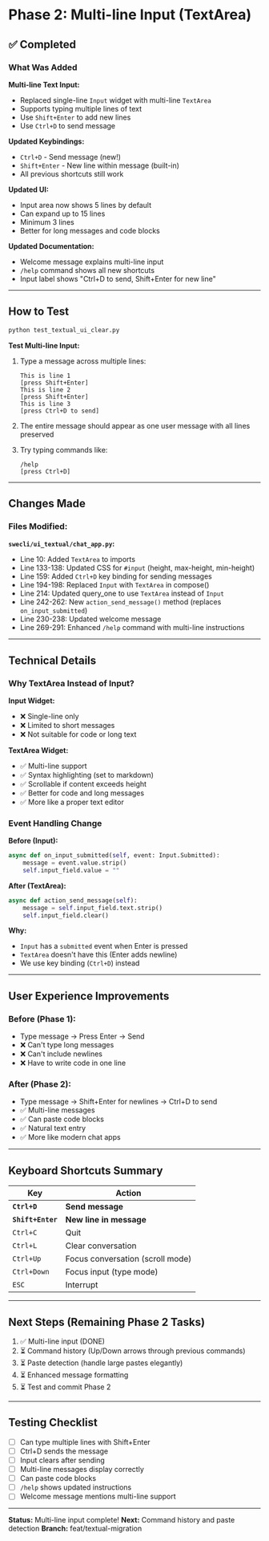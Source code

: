 # Phase 2: Multi-line Input (TextArea)

## ✅ Completed

### What Was Added

**Multi-line Text Input:**
- Replaced single-line `Input` widget with multi-line `TextArea`
- Supports typing multiple lines of text
- Use `Shift+Enter` to add new lines
- Use `Ctrl+D` to send message

**Updated Keybindings:**
- `Ctrl+D` - Send message (new!)
- `Shift+Enter` - New line within message (built-in)
- All previous shortcuts still work

**Updated UI:**
- Input area now shows 5 lines by default
- Can expand up to 15 lines
- Minimum 3 lines
- Better for long messages and code blocks

**Updated Documentation:**
- Welcome message explains multi-line input
- `/help` command shows all new shortcuts
- Input label shows "Ctrl+D to send, Shift+Enter for new line"

---

## How to Test

```bash
python test_textual_ui_clear.py
```

**Test Multi-line Input:**

1. Type a message across multiple lines:
   ```
   This is line 1
   [press Shift+Enter]
   This is line 2
   [press Shift+Enter]
   This is line 3
   [press Ctrl+D to send]
   ```

2. The entire message should appear as one user message with all lines preserved

3. Try typing commands like:
   ```
   /help
   [press Ctrl+D]
   ```

---

## Changes Made

### Files Modified:

**`swecli/ui_textual/chat_app.py`:**
- Line 10: Added `TextArea` to imports
- Line 133-138: Updated CSS for `#input` (height, max-height, min-height)
- Line 159: Added `Ctrl+D` key binding for sending messages
- Line 194-198: Replaced `Input` with `TextArea` in compose()
- Line 214: Updated query_one to use `TextArea` instead of `Input`
- Line 242-262: New `action_send_message()` method (replaces `on_input_submitted`)
- Line 230-238: Updated welcome message
- Line 269-291: Enhanced `/help` command with multi-line instructions

---

## Technical Details

### Why TextArea Instead of Input?

**Input Widget:**
- ❌ Single-line only
- ❌ Limited to short messages
- ❌ Not suitable for code or long text

**TextArea Widget:**
- ✅ Multi-line support
- ✅ Syntax highlighting (set to markdown)
- ✅ Scrollable if content exceeds height
- ✅ Better for code and long messages
- ✅ More like a proper text editor

### Event Handling Change

**Before (Input):**
```python
async def on_input_submitted(self, event: Input.Submitted):
    message = event.value.strip()
    self.input_field.value = ""
```

**After (TextArea):**
```python
async def action_send_message(self):
    message = self.input_field.text.strip()
    self.input_field.clear()
```

**Why:**
- `Input` has a `submitted` event when Enter is pressed
- `TextArea` doesn't have this (Enter adds newline)
- We use key binding (`Ctrl+D`) instead

---

## User Experience Improvements

### Before (Phase 1):
- Type message → Press Enter → Send
- ❌ Can't type long messages
- ❌ Can't include newlines
- ❌ Have to write code in one line

### After (Phase 2):
- Type message → Shift+Enter for newlines → Ctrl+D to send
- ✅ Multi-line messages
- ✅ Can paste code blocks
- ✅ Natural text entry
- ✅ More like modern chat apps

---

## Keyboard Shortcuts Summary

| Key | Action |
|-----|--------|
| **`Ctrl+D`** | **Send message** |
| **`Shift+Enter`** | **New line in message** |
| `Ctrl+C` | Quit |
| `Ctrl+L` | Clear conversation |
| `Ctrl+Up` | Focus conversation (scroll mode) |
| `Ctrl+Down` | Focus input (type mode) |
| `ESC` | Interrupt |

---

## Next Steps (Remaining Phase 2 Tasks)

1. ✅ Multi-line input (DONE)
2. ⏳ Command history (Up/Down arrows through previous commands)
3. ⏳ Paste detection (handle large pastes elegantly)
4. ⏳ Enhanced message formatting
5. ⏳ Test and commit Phase 2

---

## Testing Checklist

- [ ] Can type multiple lines with Shift+Enter
- [ ] Ctrl+D sends the message
- [ ] Input clears after sending
- [ ] Multi-line messages display correctly
- [ ] Can paste code blocks
- [ ] `/help` shows updated instructions
- [ ] Welcome message mentions multi-line support

---

**Status:** Multi-line input complete!
**Next:** Command history and paste detection
**Branch:** feat/textual-migration
